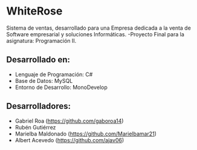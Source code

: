 # WhiteRose
Sistema de ventas, desarrollado para una Empresa dedicada a la venta de Software empresarial y soluciones
Informáticas. -Proyecto Final para la asignatura: Programación II.

## Desarrollado en:
* Lenguaje de Programación: C#
* Base de Datos: MySQL
* Entorno de Desarrollo: MonoDevelop

## Desarrolladores:
* Gabriel Roa (https://github.com/gaboroa14)
* Rubén Gutiérrez
* Marielba Maldonado (https://github.com/Marielbamar21)
* Albert Acevedo (https://github.com/ajav06)

